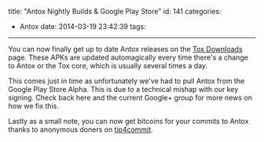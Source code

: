 title: "Antox Nightly Builds & Google Play Store"
id: 141
categories:
  - Antox
date: 2014-03-19 23:42:39
tags:
---

You can now finally get up to date Antox releases on the [Tox Downloads](http://wiki.tox.im/binaries) page. These APKs are updated automagically every time there's a change to Antox or the Tox core, which is usually several times a day.

This comes just in time as unfortunately we've had to pull Antox from the Google Play Store Alpha. This is due to a technical mishap with our key signing. Check back here and the current Google+ group for more news on how we fix this.

Lastly as a small note, you can now get bitcoins for your commits to Antox thanks to anonymous doners on [tip4commit](http://tip4commit.com/projects/654).